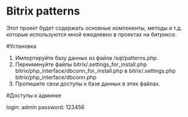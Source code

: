 # Bitrix patterns
Этот проект будет содержать основные компоненты, методы и т.д. которые используются мной ежедневно в проектах на битриксе.


#Установка

1. Импортируйте базу данных из файла /sql/patterns.php.
2. Переименуйте файлы 
    bitrix/.settings_for_install.php
    bitrix/php_interface/dbconn_for_install.php
    в
    bitrix/.settings.php
    bitrix/php_interface/dbconn.php
3. Пропишите свои доступы к базе данных в этих файлах.

#Доступы к админке

login: admin
password: 123456
